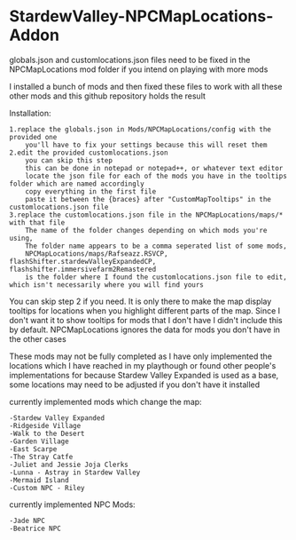 # StardewValley-NPCMapLocations-Addon
globals.json and customlocations.json files need to be fixed in the NPCMapLocations mod folder if you intend on playing with more mods

I installed a bunch of mods and then fixed these files to work with all these other mods and this github repository holds the result


Installation:

    1.replace the globals.json in Mods/NPCMapLocations/config with the provided one
        you'll have to fix your settings because this will reset them
    2.edit the provided customlocations.json 
        you can skip this step
        this can be done in notepad or notepad++, or whatever text editor
        locate the json file for each of the mods you have in the tooltips folder which are named accordingly
        copy everything in the first file 
        paste it between the {braces} after "CustomMapTooltips" in the customlocations.json file
    3.replace the customlocations.json file in the NPCMapLocations/maps/* with that file
        The name of the folder changes depending on which mods you're using,
        The folder name appears to be a comma seperated list of some mods,
        NPCMapLocations/maps/Rafseazz.RSVCP, flashShifter.stardewValleyExpandedCP, flashshifter.immersivefarm2Remastered
        is the folder where I found the customlocations.json file to edit, which isn't necessarily where you will find yours

You can skip step 2 if you need. It is only there to make the map display tooltips for locations when you highlight different parts of the map. Since I don't want it to show tooltips for mods that I don't have I didn't include this by default. NPCMapLocations ignores the data for mods you don't have in the other cases
        
    
These mods may not be fully completed as I have only implemented the locations which I have reached in my playthough or found other people's implementations for
because Stardew Valley Expanded is used as a base, some locations may need to be adjusted if you don't have it installed
    
currently implemented mods which change the map:
 
    -Stardew Valley Expanded
    -Ridgeside Village
    -Walk to the Desert
    -Garden Village
    -East Scarpe
    -The Stray Catfe
    -Juliet and Jessie Joja Clerks
    -Lunna - Astray in Stardew Valley
    -Mermaid Island
    -Custom NPC - Riley

currently implemented NPC Mods:

    -Jade NPC
    -Beatrice NPC
    
